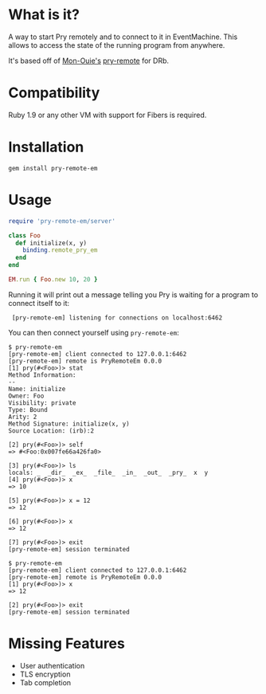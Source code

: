 # What is it?

A way to start Pry remotely and to connect to it in EventMachine. This allows to
access the state of the running program from anywhere.

It's based off of [Mon-Ouie's](https://github.com/Mon-Ouie) [pry-remote](https://github.com/Mon-Ouie/pry-remote) for DRb.

# Compatibility

  Ruby 1.9 or any other VM with support for Fibers is required.


# Installation

```shell
gem install pry-remote-em
```

# Usage

```ruby
require 'pry-remote-em/server'

class Foo
  def initialize(x, y)
    binding.remote_pry_em
  end
end

EM.run { Foo.new 10, 20 } 
```

Running it will print out a message telling you Pry is waiting for a
program to connect itself to it:

     [pry-remote-em] listening for connections on localhost:6462

You can then connect yourself using ``pry-remote-em``:

    $ pry-remote-em
    [pry-remote-em] client connected to 127.0.0.1:6462
    [pry-remote-em] remote is PryRemoteEm 0.0.0
    [1] pry(#<Foo>)> stat
    Method Information:
    --
    Name: initialize
    Owner: Foo
    Visibility: private
    Type: Bound
    Arity: 2
    Method Signature: initialize(x, y)
    Source Location: (irb):2

    [2] pry(#<Foo>)> self
    => #<Foo:0x007fe66a426fa0>

    [3] pry(#<Foo>)> ls
    locals: _  _dir_  _ex_  _file_  _in_  _out_  _pry_  x  y
    [4] pry(#<Foo>)> x
    => 10

    [5] pry(#<Foo>)> x = 12
    => 12

    [6] pry(#<Foo>)> x
    => 12

    [7] pry(#<Foo>)> exit
    [pry-remote-em] session terminated

    $ pry-remote-em
    [pry-remote-em] client connected to 127.0.0.1:6462
    [pry-remote-em] remote is PryRemoteEm 0.0.0
    [1] pry(#<Foo>)> x
    => 12

    [2] pry(#<Foo>)> exit
    [pry-remote-em] session terminated

# Missing Features

  - User authentication
  - TLS encryption
  - Tab completion
